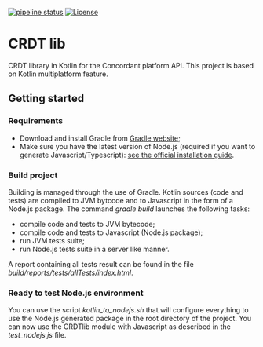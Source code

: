 [![pipeline status](https://gitlab.inria.fr/concordant/software/crdtlib-kotlin/badges/master/pipeline.svg)](https://gitlab.inria.fr/concordant/software/crdtlib-kotlin/commits/master)
[![License](https://img.shields.io/badge/License-Apache%202.0-blue.svg)](https://opensource.org/licenses/Apache-2.0)

# CRDT lib

CRDT library in Kotlin for the Concordant platform API. This project is based on Kotlin multiplatform feature.

## Getting started

### Requirements

- Download and install Gradle from [Gradle website](https://gradle.org/install/);
- Make sure you have the latest version of Node.js (required if you want to generate Javascript/Typescript): [see the official installation guide](https://nodejs.org/en/download/).

### Build project

Building is managed through the use of Gradle. Kotlin sources (code and tests) are compiled to JVM bytcode and to Javascript in the form of a Node.js package. The command *gradle build* launches the following tasks:

- compile code and tests to JVM bytecode;
- compile code and tests to Javascript (Node.js package);
- run JVM tests suite;
- run Node.js tests suite in a server like manner.

A report containing all tests result can be found in the file *build/reports/tests/allTests/index.html*.

### Ready to test Node.js environment

You can use the script *kotlin_to_nodejs.sh* that will configure everything to use the Node.js generated package in the root directory of the project. You can now use the CRDTlib module with Javascript as described in the *test_nodejs.js* file.
